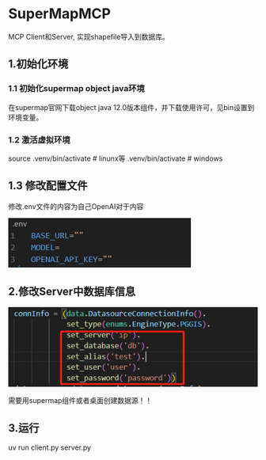 # SuperMapMCP

MCP Client和Server, 实现shapefile导入到数据库。


## 1.初始化环境

### 1.1 初始化supermap object java环境

在supermap官网下载object java 12.0版本组件，并下载使用许可，见bin设置到环境变量。

### 1.2 激活虚拟环境

source .venv/bin/activate # linunx等
.venv/bin/activate        # windows

## 1.3 修改配置文件

修改.env文件的内容为自己OpenAI对于内容

![alt text](image.png)

## 2.修改Server中数据库信息

![alt text](image-1.png)

需要用supermap组件或者桌面创建数据源！！

## 3.运行

uv run client.py server.py

